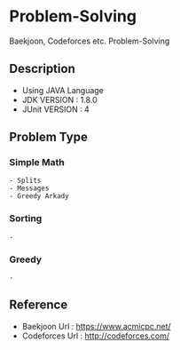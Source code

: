 # Problem-Solving
Baekjoon, Codeforces etc. Problem-Solving

## Description
- Using JAVA Language
- JDK VERSION : 1.8.0
- JUnit VERSION : 4

## Problem Type

### Simple Math
    - Splits
    - Messages 
    - Greedy Arkady
    
### Sorting
    -
    
### Greedy
    -
    
## Reference
- Baekjoon Url : https://www.acmicpc.net/
- Codeforces Url : http://codeforces.com/
